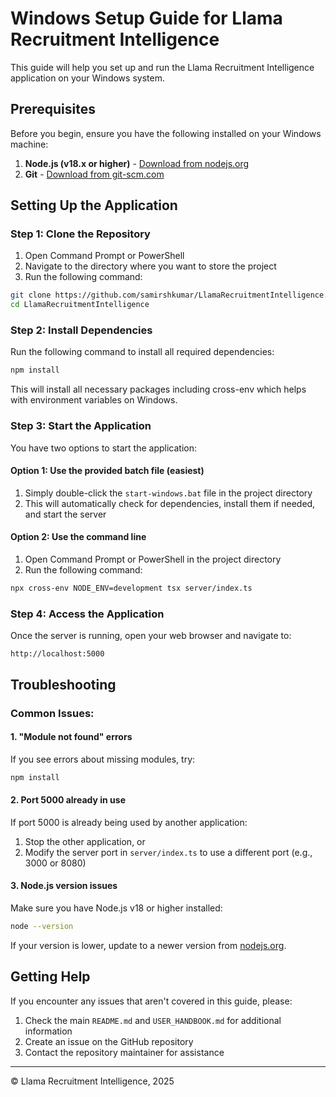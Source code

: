 # Windows Setup Guide for Llama Recruitment Intelligence

This guide will help you set up and run the Llama Recruitment Intelligence application on your Windows system.

## Prerequisites

Before you begin, ensure you have the following installed on your Windows machine:

1. **Node.js (v18.x or higher)** - [Download from nodejs.org](https://nodejs.org/)
2. **Git** - [Download from git-scm.com](https://git-scm.com/download/win)

## Setting Up the Application

### Step 1: Clone the Repository

1. Open Command Prompt or PowerShell
2. Navigate to the directory where you want to store the project
3. Run the following command:

```bash
git clone https://github.com/samirshkumar/LlamaRecruitmentIntelligence.git
cd LlamaRecruitmentIntelligence
```

### Step 2: Install Dependencies

Run the following command to install all required dependencies:

```bash
npm install
```

This will install all necessary packages including cross-env which helps with environment variables on Windows.

### Step 3: Start the Application

You have two options to start the application:

#### Option 1: Use the provided batch file (easiest)

1. Simply double-click the `start-windows.bat` file in the project directory
2. This will automatically check for dependencies, install them if needed, and start the server

#### Option 2: Use the command line

1. Open Command Prompt or PowerShell in the project directory
2. Run the following command:

```bash
npx cross-env NODE_ENV=development tsx server/index.ts
```

### Step 4: Access the Application

Once the server is running, open your web browser and navigate to:

```
http://localhost:5000
```

## Troubleshooting

### Common Issues:

#### 1. "Module not found" errors

If you see errors about missing modules, try:

```bash
npm install
```

#### 2. Port 5000 already in use

If port 5000 is already being used by another application:

1. Stop the other application, or
2. Modify the server port in `server/index.ts` to use a different port (e.g., 3000 or 8080)

#### 3. Node.js version issues

Make sure you have Node.js v18 or higher installed:

```bash
node --version
```

If your version is lower, update to a newer version from [nodejs.org](https://nodejs.org/).

## Getting Help

If you encounter any issues that aren't covered in this guide, please:

1. Check the main `README.md` and `USER_HANDBOOK.md` for additional information
2. Create an issue on the GitHub repository
3. Contact the repository maintainer for assistance

---

© Llama Recruitment Intelligence, 2025